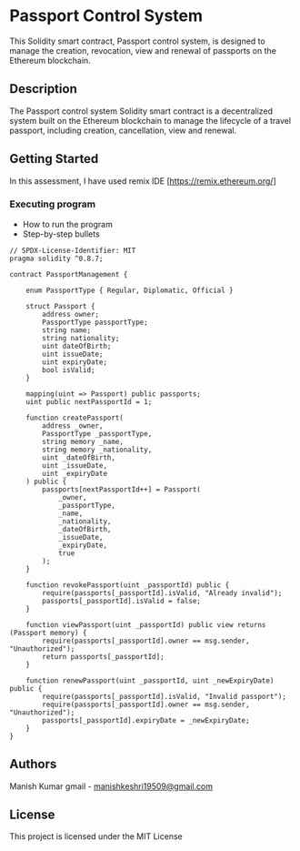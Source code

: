 # Passport Control System 

This Solidity smart contract, Passport control system, is designed to manage the creation, revocation, view and renewal of passports on the Ethereum blockchain.

## Description

The Passport control system Solidity smart contract is a decentralized system built on the Ethereum blockchain to manage the lifecycle of a travel passport, including creation, cancellation, view and renewal.

## Getting Started

In this assessment, I have used remix IDE [https://remix.ethereum.org/]

### Executing program

* How to run the program
* Step-by-step bullets
```
// SPDX-License-Identifier: MIT
pragma solidity ^0.8.7;

contract PassportManagement {

    enum PassportType { Regular, Diplomatic, Official }

    struct Passport {
        address owner;
        PassportType passportType;
        string name;
        string nationality;
        uint dateOfBirth;
        uint issueDate;
        uint expiryDate;
        bool isValid;
    }

    mapping(uint => Passport) public passports;
    uint public nextPassportId = 1;

    function createPassport(
        address _owner,
        PassportType _passportType,
        string memory _name,
        string memory _nationality,
        uint _dateOfBirth,
        uint _issueDate,
        uint _expiryDate
    ) public {
        passports[nextPassportId++] = Passport(
            _owner, 
            _passportType, 
            _name, 
            _nationality, 
            _dateOfBirth, 
            _issueDate, 
            _expiryDate, 
            true
        );
    }

    function revokePassport(uint _passportId) public {
        require(passports[_passportId].isValid, "Already invalid");
        passports[_passportId].isValid = false;
    }

    function viewPassport(uint _passportId) public view returns (Passport memory) {
        require(passports[_passportId].owner == msg.sender, "Unauthorized");
        return passports[_passportId];
    }

    function renewPassport(uint _passportId, uint _newExpiryDate) public {
        require(passports[_passportId].isValid, "Invalid passport");
        require(passports[_passportId].owner == msg.sender, "Unauthorized");
        passports[_passportId].expiryDate = _newExpiryDate;
    }
}
```

## Authors

Manish Kumar gmail - manishkeshri19509@gmail.com


## License

This project is licensed under the MIT License
